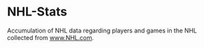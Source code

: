 NHL-Stats
=========

Accumulation of NHL data regarding players and games in the NHL collected from www.NHL.com.
